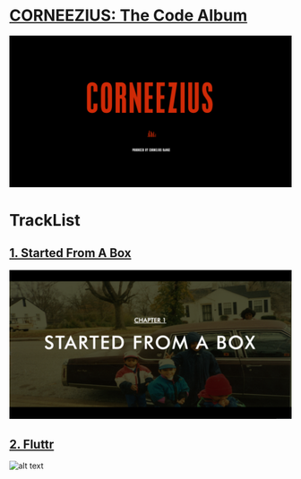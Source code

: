 #   [CORNEEZIUS: The Code Album](http://www.corneezius.com/)

![alt text](https://github.com/Corneezius/corneezius.github.io/blob/master/css/images/corneezius-title.png)

# TrackList

##   [1. Started From A Box](http://www.corneezius.com/started-from-a-box.html)

![alt text](https://github.com/Corneezius/corneezius.github.io/blob/master/css/started-screen2.png)

##   [2. Fluttr](https://fluttr.one/)

![alt text](https://github.com/Corneezius/corneezius.github.io/blob/master/css/images/startedmeta.png)







